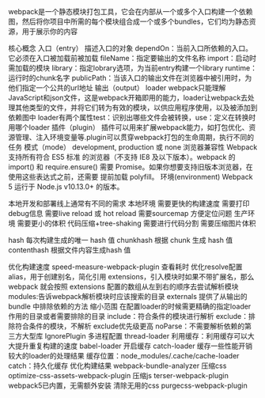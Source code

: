 webpack是一个静态模块打包工具，它会在内部从一个或多个入口构建一个依赖图，然后将你项目中所需的每个模块组合成一个或多个bundles，它们均为静态资源，用于展示你的内容

核心概念
入口（entry）
    描述入口的对象
        dependOn：当前入口所依赖的入口。它必须在入口被加载前被加载
        fileName：指定要输出的文件名称
        import：启动时需加载的模块
        library：指定lobrary选项，为当前entry构建一个library
        runtime：运行时的chunk名字
        publicPath：当该入口的输出文件在浏览器中被引用时，为他们指定一个公共的url地址
输出（output）
loader
    webpack只能理解JavaScript和json文件，这是webpack开箱即用的能力，loader让webpack去处理其他类型的文件，并将它们转为有效的模块，以供应用程序使用，以及被添加到依赖图中
    loader有两个属性test：识别出哪些文件会被转换，use：定义在转换时用哪个loader
插件（plugin）
    插件可以用来扩展webpack能力，如打包优化、资源管理、注入环境变量等.plugin可以贯穿webpack打包的生命周期，执行不同的任务
模式（mode）
    development, production 或 none
浏览器兼容性
    Webpack 支持所有符合 ES5 标准 的浏览器（不支持 IE8 及以下版本）。webpack 的 import() 和 require.ensure() 需要 Promise。如果你想要支持旧版本浏览器，在使用这些表达式之前，还需要 提前加载 polyfill。
环境(environment)
    Webpack 5 运行于 Node.js v10.13.0+ 的版本。

本地开发和部署线上通常有不同的需求
本地环境
    需要更快的构建速度
    需要打印debug信息
    需要live reload 或 hot reload
    需要sourcemap 方便定位问题
生产环境
    需要更小的体积 代码压缩+tree-shaking
    需要进行代码分割
    需要压缩图片体积

hash	每次构建生成的唯一 hash 值
chunkhash	根据 chunk 生成 hash 值
contenthash	根据文件内容生成hash 值

优化构建速度
    speed-measure-webpack-plugin 查看耗时
优化resolve配置
    alias，用于创建别名，简化引用
    extensions，引入模块时如果不带扩展名，那么 webpack 就会按照 extensions 配置的数组从左到右的顺序去尝试解析模块
    modules:告诉webpack解析模块时应该搜索的目录
externals
    提供了从输出的 bundle 中排除依赖的方法
缩小范围
    在配置loader的时候需更精确的指定loader作用的目录或者需要排除的目录
    include：符合条件的模块进行解析
    exclude：排除符合条件的模块，不解析
    exclude优先级更高
    noParse：不需要解析依赖的第三方大型库
    IgnorePlugin
    多进程配置
        thread-loader
利用缓存：利用缓存可以大大提升重复构建的速度
    babel-loader 开启缓存
    catch-loader
        缓存一些性能开销较大的loader的处理结果
        缓存位置：node_modules/.cache/cache-loader
    catch：持久化缓存
优化构建结果
    webpack-bundle-analyzer
    压缩css optimize-css-assets-webpack-plugin
    压缩js  terser-webpack-plugin webpack5已内置，无需额外安装
    清除无用的css purgecss-webpack-plugin
    
